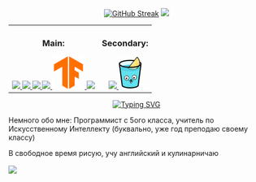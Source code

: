 <div align="center">
  
  [![GitHub Streak](http://github-readme-streak-stats.herokuapp.com?user=ZenSam7&theme=nord)](vision-friendly-dark)
  ![](http://github-profile-summary-cards.vercel.app/api/cards/most-commit-language?username=ZenSam7&theme=blueberry)
   <!-- ![LeetCode Stats](https://leetcard.jacoblin.cool/ZenSam7?theme=nord&font=Rubik) -->
  
  <!-- [![GitHub stats](https://github-readme-stats.vercel.app/api?username=ZenSam7&theme=dark&show_icons=true)](https://github.com/anuraghazra/github-readme-stats)  -->
  <!-- ![Repos](http://github-profile-summary-cards.vercel.app/api/cards/repos-per-language?username=ZenSam7&theme=blueberry) -->
</div>

<table align="center">
  <tr>
    <td>
      <div align="center">
        <h3>Main:</h3>
        <a href="https://ru.wikipedia.org/wiki/Python" target="_blank">
          <img src="https://cdn-icons-png.flaticon.com/64/5968/5968350.png" height="64">
        </a>
        <a href="https://ru.wikipedia.org/wiki/PostgreSQL" target="_blank">
          <img src="https://cdn-icons-png.flaticon.com/64/5968/5968342.png" height="64"> 
        </a>
        <a href="https://ru.wikipedia.org/wiki/Go" target="_blank">
          <img src="https://cdn.akamai.steamstatic.com/steamcommunity/public/images/avatars/0e/0e40f819f7760db7100b872db2e937b200deac6c_medium.jpg" height="64">
        </a>
        <a href="https://ru.wikipedia.org/wiki/Docker" target="_blank">
          <img src="https://oopy.lazyrockets.com/api/v2/notion/image?src=https:%2F%2Fnoticon-static.tammolo.com%2Fdgggcrkxq%2Fimage%2Fupload%2Fv1568175385%2Fnoticon%2Fiodu1jssf0kwe4oie2dt.png&blockId=c9ffa4b5-c25a-40eb-9ce3-93af59fb1201" height="64"> 
        </a>
        <a href="https://ru.wikipedia.org/wiki/TensorFlow" target="_blank">
          <img src="https://raw.githubusercontent.com/devicons/devicon/6910f0503efdd315c8f9b858234310c06e04d9c0/icons/tensorflow/tensorflow-original.svg" height="64"> 
        </a>
        <a href="https://ru.wikipedia.org/wiki/Git" target="_blank">
          <img src="https://upload.wikimedia.org/wikipedia/commons/thumb/3/3f/Git_icon.svg/2048px-Git_icon.svg.png" height="64"> 
        </a>
      </div>
    </td>
    <td>
      <div align="center">
        <h3>Secondary:</h3>
        <a href="https://ru.wikipedia.org/wiki/GRPC" target="_blank">
          <img src="https://grpc.io/img/logos/grpc-icon-color.png" height="64">
        </a>
        <a href="https://github.com/gin-gonic/gin" target="_blank">
          <img src="https://raw.githubusercontent.com/gin-gonic/logo/master/color.png" height="64">
        </a>
      </div>
    </td>
  </tr>
</table>

<div align="center">

  <!-- font=Gabriola -->
  [![Typing SVG](https://readme-typing-svg.herokuapp.com?font=Cambria+Math&size=30&duration=4000&pause=1000&color=30A4ECEE&center=true&vCenter=true&random=true&width=435&lines=Python+%26+Go+one+love+❤️;❤️+МурМурМур+❤️;:333333;(づ｡◕‿‿◕｡)づ)](https://git.io/typing-svg)
</div> 

Немного обо мне:
Программист с 5ого класса, учитель по Искусственному Интеллекту (буквально, уже год преподаю своему классу)

В свободное время рисую, учу английский и кулинарничаю

<span style="display: inline-block;"><a href="https://t.me/ZenSam7" target="blank"><img align="center" src="https://cdn-icons-png.flaticon.com/512/2504/2504941.png" height="40" /></a></span>
